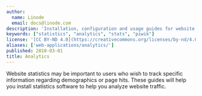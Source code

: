 ```yaml
---
author:
  name: Linode
  email: docs@linode.com
description: 'Installation, configuration and usage guides for website statistics.'
keywords: ["statistics", "analytics", "stats", "piwik"]
license: '[CC BY-ND 4.0](https://creativecommons.org/licenses/by-nd/4.0)'
aliases: ['web-applications/analytics/']
published: 2010-03-01
title: Analytics
---
```


Website statistics may be important to users who wish to track specific information regarding demographics or page hits. These guides will help you install statistics software to help you analyze website traffic.
